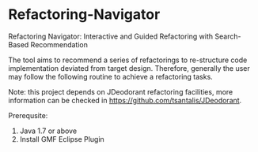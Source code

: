 # Refactoring-Navigator

Refactoring Navigator: Interactive and Guided Refactoring with Search-Based Recommendation

The tool aims to recommend a series of refactorings to re-structure code implementation deviated from target design. Therefore, generally the user may follow the following routine to achieve a refactoring tasks.

Note: this project depends on JDeodorant refactoring facilities, more information can be checked in https://github.com/tsantalis/JDeodorant.

Prerequsite:
1. Java 1.7 or above
2. Install GMF Eclipse Plugin
